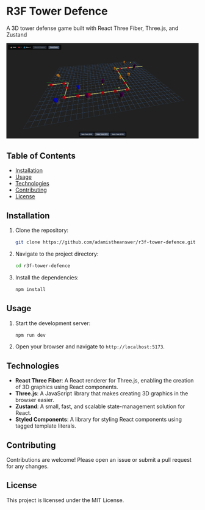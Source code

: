 # R3F Tower Defence

A 3D tower defense game built with React Three Fiber, Three.js, and Zustand

![R3F Tower Defence](./r3f-td.png)

## Table of Contents

- [Installation](#installation)
- [Usage](#usage)
- [Technologies](#technologies)
- [Contributing](#contributing)
- [License](#license)

## Installation

1. Clone the repository:
   ```sh
   git clone https://github.com/adamistheanswer/r3f-tower-defence.git
   ```
2. Navigate to the project directory:
   ```sh
   cd r3f-tower-defence
   ```
3. Install the dependencies:
   ```sh
   npm install
   ```

## Usage

1. Start the development server:
   ```sh
   npm run dev
   ```
2. Open your browser and navigate to `http://localhost:5173`.

## Technologies

- **React Three Fiber**: A React renderer for Three.js, enabling the creation of 3D graphics using React components.
- **Three.js**: A JavaScript library that makes creating 3D graphics in the browser easier.
- **Zustand**: A small, fast, and scalable state-management solution for React.
- **Styled Components**: A library for styling React components using tagged template literals.

## Contributing

Contributions are welcome! Please open an issue or submit a pull request for any changes.

## License

This project is licensed under the MIT License.
